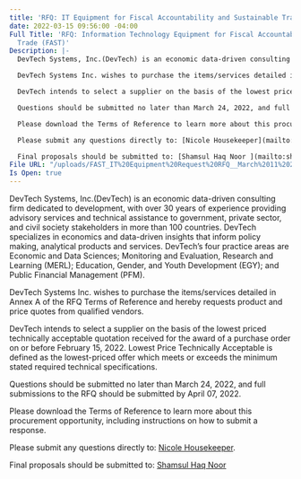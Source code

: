 ```yaml
---
title: 'RFQ: IT Equipment for Fiscal Accountability and Sustainable Trade (FAST)'
date: 2022-03-15 09:56:00 -04:00
Full Title: 'RFQ: Information Technology Equipment for Fiscal Accountability and Sustainable
  Trade (FAST)'
Description: |-
  DevTech Systems, Inc.(DevTech) is an economic data-driven consulting firm dedicated to development, with over 30 years of experience providing advisory services and technical assistance to government, private sector, and civil society stakeholders in more than 100 countries. DevTech specializes in economics and data-driven insights that inform policy making, analytical products and services. DevTech’s four practice areas are Economic and Data Sciences; Monitoring and Evaluation, Research and Learning (MERL); Education, Gender, and Youth Development (EGY); and Public Financial Management (PFM).

  DevTech Systems Inc. wishes to purchase the items/services detailed in Annex A of the RFQ Terms of Reference and hereby requests product and price quotes from qualified vendors.

  DevTech intends to select a supplier on the basis of the lowest priced technically acceptable quotation received for the award of a purchase order on or before February 15, 2022. Lowest Price Technically Acceptable is defined as the lowest-priced offer which meets or exceeds the minimum stated required technical specifications.

  Questions should be submitted no later than March 24, 2022, and full submissions to the RFQ should be submitted by April 07, 2022.

  Please download the Terms of Reference to learn more about this procurement opportunity, including instructions on how to submit a response.

  Please submit any questions directly to: [Nicole Housekeeper](mailto:nhousekeeper@devtechsys.com).

  Final proposals should be submitted to: [Shamsul Haq Noor ](mailto:shaqnoor@devtechsys.com)
File URL: "/uploads/FAST_IT%20Equipment%20Request%20RFQ__March%2011%202022%20for%20publication%20in%20the%20USA.pdf"
Is Open: true
---
```


DevTech Systems, Inc.(DevTech) is an economic data-driven consulting firm dedicated to development, with over 30 years of experience providing advisory services and technical assistance to government, private sector, and civil society stakeholders in more than 100 countries. DevTech specializes in economics and data-driven insights that inform policy making, analytical products and services. DevTech’s four practice areas are Economic and Data Sciences; Monitoring and Evaluation, Research and Learning (MERL); Education, Gender, and Youth Development (EGY); and Public Financial Management (PFM).

DevTech Systems Inc. wishes to purchase the items/services detailed in Annex A of the RFQ Terms of Reference and hereby requests product and price quotes from qualified vendors.

DevTech intends to select a supplier on the basis of the lowest priced technically acceptable quotation received for the award of a purchase order on or before February 15, 2022. Lowest Price Technically Acceptable is defined as the lowest-priced offer which meets or exceeds the minimum stated required technical specifications.

Questions should be submitted no later than March 24, 2022, and full submissions to the RFQ should be submitted by April 07, 2022.

Please download the Terms of Reference to learn more about this procurement opportunity, including instructions on how to submit a response.

Please submit any questions directly to: [Nicole Housekeeper](mailto:nhousekeeper@devtechsys.com).

Final proposals should be submitted to: [Shamsul Haq Noor ](mailto:shaqnoor@devtechsys.com)